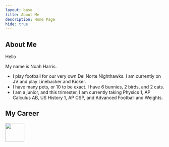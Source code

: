 ```yaml
---
layout: base
title: About Me 
description: Home Page
hide: true
---
```


## About Me
Hello

My name is Noah Harris.
- I play football for our very own Del Norte Nighthawks. I am currently on JV and play Linebacker and Kicker.
- I have many pets, or 10 to be exact. I have 6 bunnies, 2 birds, and 2 cats.
- I am a junior, and this trimester, I am currently taking Physics 1, AP Calculus AB, US History 1, AP CSP, and Advanced Football and Weights.

## My Career 

<td><img src="{{site.baseurl}}/images/logo.png" height="60" title="Pair" alt=""></td>



